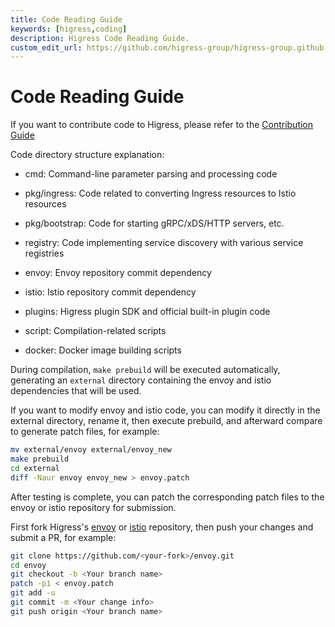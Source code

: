 ```yaml
---
title: Code Reading Guide
keywords: [higress,coding]
description: Higress Code Reading Guide.
custom_edit_url: https://github.com/higress-group/higress-group.github.io/blob/main/src/content/docs/latest/en/dev/code.md
---
```


# Code Reading Guide

If you want to contribute code to Higress, please refer to the [Contribution Guide](../developers/guide_dev.md)

Code directory structure explanation:

- cmd: Command-line parameter parsing and processing code

- pkg/ingress: Code related to converting Ingress resources to Istio resources

- pkg/bootstrap: Code for starting gRPC/xDS/HTTP servers, etc.

- registry: Code implementing service discovery with various service registries

- envoy: Envoy repository commit dependency

- istio: Istio repository commit dependency

- plugins: Higress plugin SDK and official built-in plugin code

- script: Compilation-related scripts

- docker: Docker image building scripts

During compilation, `make prebuild` will be executed automatically, generating an `external` directory containing the envoy and istio dependencies that will be used.

If you want to modify envoy and istio code, you can modify it directly in the external directory, rename it, then execute prebuild, and afterward compare to generate patch files, for example:

```bash
mv external/envoy external/envoy_new
make prebuild
cd external
diff -Naur envoy envoy_new > envoy.patch
```

After testing is complete, you can patch the corresponding patch files to the envoy or istio repository for submission.

First fork Higress's [envoy](https://github.com/higress-group/envoy) or [istio](https://github.com/higress-group/istio) repository, then push your changes and submit a PR, for example:

```bash
git clone https://github.com/<your-fork>/envoy.git
cd envoy
git checkout -b <Your branch name>
patch -p1 < envoy.patch
git add -u
git commit -m <Your change info>
git push origin <Your branch name>
```
